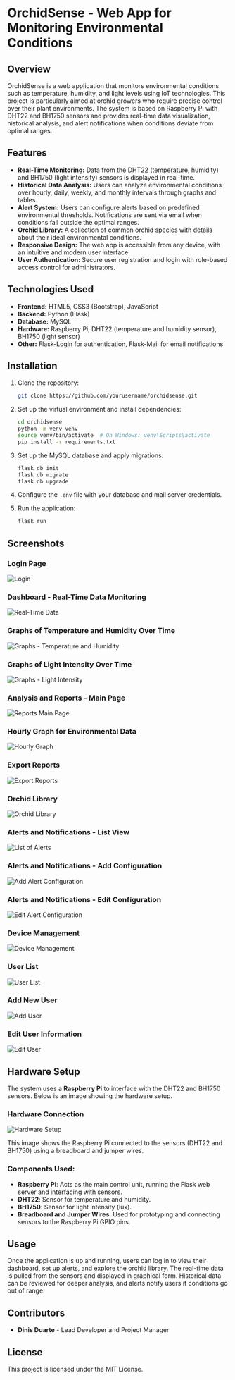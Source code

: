 # OrchidSense - Web App for Monitoring Environmental Conditions

## Overview

OrchidSense is a web application that monitors environmental conditions such as temperature, humidity, and light levels using IoT technologies. This project is particularly aimed at orchid growers who require precise control over their plant environments. The system is based on Raspberry Pi with DHT22 and BH1750 sensors and provides real-time data visualization, historical analysis, and alert notifications when conditions deviate from optimal ranges.

## Features

- **Real-Time Monitoring:** Data from the DHT22 (temperature, humidity) and BH1750 (light intensity) sensors is displayed in real-time.
- **Historical Data Analysis:** Users can analyze environmental conditions over hourly, daily, weekly, and monthly intervals through graphs and tables.
- **Alert System:** Users can configure alerts based on predefined environmental thresholds. Notifications are sent via email when conditions fall outside the optimal ranges.
- **Orchid Library:** A collection of common orchid species with details about their ideal environmental conditions.
- **Responsive Design:** The web app is accessible from any device, with an intuitive and modern user interface.
- **User Authentication:** Secure user registration and login with role-based access control for administrators.

## Technologies Used

- **Frontend:** HTML5, CSS3 (Bootstrap), JavaScript
- **Backend:** Python (Flask)
- **Database:** MySQL
- **Hardware:** Raspberry Pi, DHT22 (temperature and humidity sensor), BH1750 (light sensor)
- **Other:** Flask-Login for authentication, Flask-Mail for email notifications

## Installation

1. Clone the repository:
    ```bash
    git clone https://github.com/yourusername/orchidsense.git
    ```

2. Set up the virtual environment and install dependencies:
    ```bash
    cd orchidsense
    python -m venv venv
    source venv/bin/activate  # On Windows: venv\Scripts\activate
    pip install -r requirements.txt
    ```

3. Set up the MySQL database and apply migrations:
    ```bash
    flask db init
    flask db migrate
    flask db upgrade
    ```

4. Configure the `.env` file with your database and mail server credentials.

5. Run the application:
    ```bash
    flask run
    ```

## Screenshots

### Login Page
![Login](path-to-screenshots/login.png)

### Dashboard - Real-Time Data Monitoring
![Real-Time Data](path-to-screenshots/dados_em_tempo_real.png)

### Graphs of Temperature and Humidity Over Time
![Graphs - Temperature and Humidity](path-to-screenshots/dados_em_tempo_real_graficos_temp_hum.png)

### Graphs of Light Intensity Over Time
![Graphs - Light Intensity](path-to-screenshots/dados_em_tempo_real_graficos_lux.png)

### Analysis and Reports - Main Page
![Reports Main Page](path-to-screenshots/analises_e_relatorios_main.png)

### Hourly Graph for Environmental Data
![Hourly Graph](path-to-screenshots/analises_e_relatorios_grafico_horario.png)

### Export Reports
![Export Reports](path-to-screenshots/analises_e_relatorios_export.png)

### Orchid Library
![Orchid Library](path-to-screenshots/biblioteca_de_orquideas.png)

### Alerts and Notifications - List View
![List of Alerts](path-to-screenshots/alertas_e_notificacoes_list.png)

### Alerts and Notifications - Add Configuration
![Add Alert Configuration](path-to-screenshots/alertas_e_notificacoes_add_config.png)

### Alerts and Notifications - Edit Configuration
![Edit Alert Configuration](path-to-screenshots/alertas_e_notificacoes_edit.png)


### Device Management
![Device Management](path-to-screenshots/gestao_de_dispositivos.png)

### User List
![User List](path-to-screenshots/gestao_de_utilizadores_list.png)

### Add New User
![Add User](path-to-screenshots/gestao_de_utilizadores_add_user.png)

### Edit User Information
![Edit User](path-to-screenshots/gestao_de_utilizadores_edit_user.png)



## Hardware Setup

The system uses a **Raspberry Pi** to interface with the DHT22 and BH1750 sensors. Below is an image showing the hardware setup.

### Hardware Connection

![Hardware Setup](path-to-hardware-image/hardware.jpg)

This image shows the Raspberry Pi connected to the sensors (DHT22 and BH1750) using a breadboard and jumper wires.

### Components Used:
- **Raspberry Pi**: Acts as the main control unit, running the Flask web server and interfacing with sensors.
- **DHT22**: Sensor for temperature and humidity.
- **BH1750**: Sensor for light intensity (lux).
- **Breadboard and Jumper Wires**: Used for prototyping and connecting sensors to the Raspberry Pi GPIO pins.

## Usage

Once the application is up and running, users can log in to view their dashboard, set up alerts, and explore the orchid library. The real-time data is pulled from the sensors and displayed in graphical form. Historical data can be reviewed for deeper analysis, and alerts notify users if conditions go out of range.

## Contributors

- **Dinis Duarte** - Lead Developer and Project Manager

## License

This project is licensed under the MIT License.
